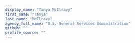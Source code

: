 ```yaml
---
display_name: "Tanya McIlravy"
first_name: "Tanya"
last_name: "McIlravy"
agency_full_name: "U.S. General Services Administration"
github: ""
profile_source: ""
---
```


